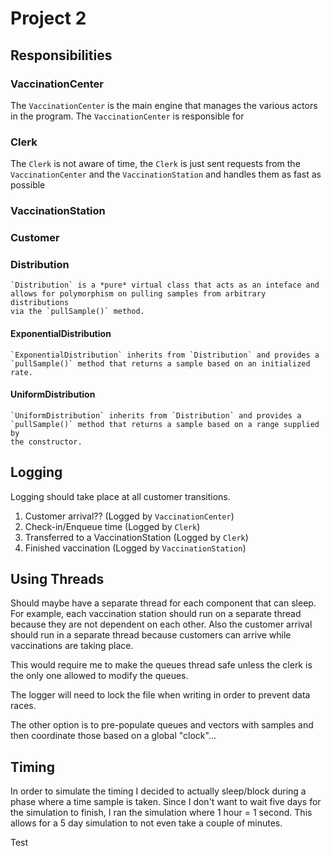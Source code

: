 # Project 2

## Responsibilities

### VaccinationCenter

The `VaccinationCenter` is the main engine that manages the various
actors in the program. The `VaccinationCenter` is responsible for 

### Clerk

The `Clerk` is not aware of time, the `Clerk` is just sent requests from
the `VaccinationCenter` and the `VaccinationStation` and handles them as
fast as possible

### VaccinationStation

### Customer
 
### Distribution
    `Distribution` is a *pure* virtual class that acts as an inteface and
    allows for polymorphism on pulling samples from arbitrary distributions
    via the `pullSample()` method.

#### ExponentialDistribution
    `ExponentialDistribution` inherits from `Distribution` and provides a
    `pullSample()` method that returns a sample based on an initialized rate.

#### UniformDistribution
    `UniformDistribution` inherits from `Distribution` and provides a
    `pullSample()` method that returns a sample based on a range supplied by
    the constructor.


## Logging

Logging should take place at all customer transitions.
1. Customer arrival?? (Logged by `VaccinationCenter`)
2. Check-in/Enqueue time (Logged by `Clerk`)
3. Transferred to a VaccinationStation (Logged by `Clerk`)
4. Finished vaccination (Logged by `VaccinationStation`)


## Using Threads

Should maybe have a separate thread for each component that can sleep.
For example, each vaccination station should run on a separate thread because
they are not dependent on each other. Also the customer arrival should run 
in a separate thread because customers can arrive while vaccinations are taking
place.

This would require me to make the queues thread safe unless the clerk is the
only one allowed to modify the queues.

The logger will need to lock the file when writing in order to prevent data
races.


The other option is to pre-populate queues and vectors with samples
and then coordinate those based on a global "clock"... 


## Timing
In order to simulate the timing I decided to actually sleep/block during
a phase where a time sample is taken. Since I don't want to wait five days
for the simulation to finish, I ran the simulation where 1 hour = 1 second.
This allows for a 5 day simulation to not even take a couple of minutes.

Test
